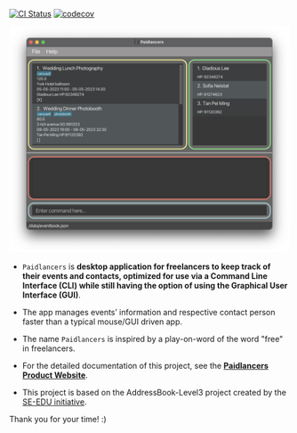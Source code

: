 [![CI Status](https://github.com/AY2223S2-CS2103T-T11-3/tp/workflows/Java%20CI/badge.svg)](https://github.com/AY2223S2-CS2103T-T11-3/tp/actions)
[![codecov](https://codecov.io/gh/AY2223S2-CS2103T-T11-3/tp/branch/master/graph/badge.svg?token=UEI995R8A6)](https://codecov.io/gh/AY2223S2-CS2103T-T11-3/tp)

![Ui](docs/images/Ui.png)

* `Paidlancers` is **desktop application for freelancers to keep track of their events and contacts, optimized for use via a Command Line Interface (CLI) while still having the option of using the Graphical User Interface (GUI)**.<br>
* The app manages events’ information and respective contact person faster than a typical mouse/GUI driven app.
* The name `Paidlancers` is inspired by a play-on-word of the word "free" in freelancers.
* For the detailed documentation of this project, see the **[Paidlancers Product Website](https://ay2223s2-cs2103t-t11-3.github.io/tp/)**.

* This project is based on the AddressBook-Level3 project created by the [SE-EDU initiative](https://se-education.org).

Thank you for your time! :)
